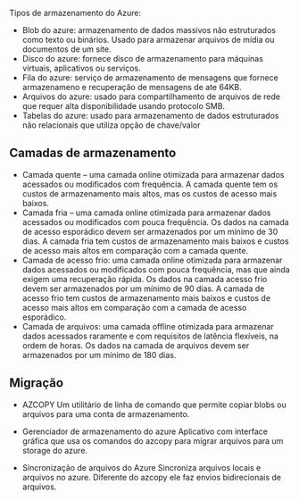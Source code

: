 Tipos de armazenamento do Azure:
* Blob do azure: armazenamento de dados massivos não estruturados como texto ou binários. Usado para armazenar arquivos de mídia ou documentos de um site.
* Disco do azure: fornece disco de armazenamento para máquinas virtuais, aplicativos ou serviços.
* Fila do azure: serviço de armazenamento de mensagens que fornece armazenameno e recuperação de mensagens de ate 64KB.
* Arquivos do azure: usado para compartilhamento de arquivos de rede que requer alta disponibilidade usando protocolo SMB.
* Tabelas do azure: usado para armazenamento de dados estruturados não relacionais que utiliza opção de chave/valor

## Camadas de armazenamento
* Camada quente – uma camada online otimizada para armazenar dados acessados ou modificados com frequência. A camada quente tem os custos de armazenamento mais altos, mas os custos de acesso mais baixos.
* Camada fria – uma camada online otimizada para armazenar dados acessados ou modificados com pouca frequência. Os dados na camada de acesso esporádico devem ser armazenados por um mínimo de 30 dias. A camada fria tem custos de armazenamento mais baixos e custos de acesso mais altos em comparação com a camada quente.
* Camada de acesso frio: uma camada online otimizada para armazenar dados acessados ou modificados com pouca frequência, mas que ainda exigem uma recuperação rápida. Os dados na camada acesso frio devem ser armazenados por um mínimo de 90 dias. A camada de acesso frio tem custos de armazenamento mais baixos e custos de acesso mais altos em comparação com a camada de acesso esporádico.
* Camada de arquivos: uma camada offline otimizada para armazenar dados acessados raramente e com requisitos de latência flexíveis, na ordem de horas. Os dados na camada de arquivos devem ser armazenados por um mínimo de 180 dias.

## Migração

- AZCOPY
Um utilitário de linha de comando que permite copiar blobs ou arquivos para uma conta de armazenamento.

- Gerenciador de armazenamento do azure
Aplicativo com interface gráfica que usa os comandos do azcopy para migrar arquivos para um storage do azure.

- Sincronização de arquivos do Azure
Sincroniza arquivos locais e arquivos no azure. Diferente do azcopy ele faz envios bidirecionais de arquivos.